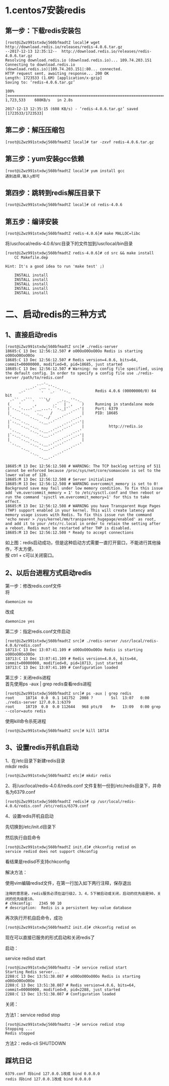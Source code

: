 # 1.centos7安装redis

## 第一步：下载redis安装包

```
[root@iZwz991stxdwj560bfmadtZ local]# wget http://download.redis.io/releases/redis-4.0.6.tar.gz
--2017-12-13 12:35:12--  http://download.redis.io/releases/redis-4.0.6.tar.gz
Resolving download.redis.io (download.redis.io)... 109.74.203.151
Connecting to download.redis.io (download.redis.io)|109.74.203.151|:80... connected.
HTTP request sent, awaiting response... 200 OK
Length: 1723533 (1.6M) [application/x-gzip]
Saving to: ‘redis-4.0.6.tar.gz’

100%[==========================================================================================================>] 1,723,533    608KB/s   in 2.8s   

2017-12-13 12:35:15 (608 KB/s) - ‘redis-4.0.6.tar.gz’ saved [1723533/1723533]
```

## 第二步：解压压缩包

```
[root@iZwz991stxdwj560bfmadtZ local]# tar -zxvf redis-4.0.6.tar.gz
```

## 第三步：yum安装gcc依赖

```
[root@iZwz991stxdwj560bfmadtZ local]# yum install gcc
遇到选择,输入y即可
```

## 第四步：跳转到redis解压目录下

```
[root@iZwz991stxdwj560bfmadtZ local]# cd redis-4.0.6
```

## 第五步：编译安装

```
[root@iZwz991stxdwj560bfmadtZ redis-4.0.6]# make MALLOC=libc
```

将/usr/local/redis-4.0.6/src目录下的文件加到/usr/local/bin目录

```
[root@iZwz991stxdwj560bfmadtZ redis-4.0.6]# cd src && make install
    CC Makefile.dep

Hint: It's a good idea to run 'make test' ;)

    INSTALL install
    INSTALL install
    INSTALL install
    INSTALL install
    INSTALL install
```

# 二、启动redis的三种方式

## 1、直接启动redis

    [root@iZwz991stxdwj560bfmadtZ src]# ./redis-server
    18685:C 13 Dec 12:56:12.507 # oO0OoO0OoO0Oo Redis is starting oO0OoO0OoO0Oo
    18685:C 13 Dec 12:56:12.507 # Redis version=4.0.6, bits=64, commit=00000000, modified=0, pid=18685, just started
    18685:C 13 Dec 12:56:12.507 # Warning: no config file specified, using the default config. In order to specify a config file use ./redis-server /path/to/redis.conf
                    _._                                                  
               _.-``__ ''-._                                             
          _.-``    `.  `_.  ''-._           Redis 4.0.6 (00000000/0) 64 bit
      .-`` .-```.  ```\/    _.,_ ''-._                                   
     (    '      ,       .-`  | `,    )     Running in standalone mode
     |`-._`-...-` __...-.``-._|'` _.-'|     Port: 6379
     |    `-._   `._    /     _.-'    |     PID: 18685
      `-._    `-._  `-./  _.-'    _.-'                                   
     |`-._`-._    `-.__.-'    _.-'_.-'|                                  
     |    `-._`-._        _.-'_.-'    |           http://redis.io        
      `-._    `-._`-.__.-'_.-'    _.-'                                   
     |`-._`-._    `-.__.-'    _.-'_.-'|                                  
     |    `-._`-._        _.-'_.-'    |                                  
      `-._    `-._`-.__.-'_.-'    _.-'                                   
          `-._    `-.__.-'    _.-'                                       
              `-._        _.-'                                           
                  `-.__.-'                                               

    18685:M 13 Dec 12:56:12.508 # WARNING: The TCP backlog setting of 511 cannot be enforced because /proc/sys/net/core/somaxconn is set to the lower value of 128.
    18685:M 13 Dec 12:56:12.508 # Server initialized
    18685:M 13 Dec 12:56:12.508 # WARNING overcommit_memory is set to 0! Background save may fail under low memory condition. To fix this issue add 'vm.overcommit_memory = 1' to /etc/sysctl.conf and then reboot or run the command 'sysctl vm.overcommit_memory=1' for this to take effect.
    18685:M 13 Dec 12:56:12.508 # WARNING you have Transparent Huge Pages (THP) support enabled in your kernel. This will create latency and memory usage issues with Redis. To fix this issue run the command 'echo never > /sys/kernel/mm/transparent_hugepage/enabled' as root, and add it to your /etc/rc.local in order to retain the setting after a reboot. Redis must be restarted after THP is disabled.
    18685:M 13 Dec 12:56:12.508 * Ready to accept connections

如上图：redis启动成功，但是这种启动方式需要一直打开窗口，不能进行其他操作，不太方便。  
按 ctrl + c可以关闭窗口。

## 2、以后台进程方式启动redis

第一步：修改redis.conf文件  
将

```
daemonize no
```

改成

```
daemonize yes
```

第二步：指定redis.conf文件启动

```
[root@iZwz991stxdwj560bfmadtZ src]# ./redis-server /usr/local/redis-4.0.6/redis.conf 
18713:C 13 Dec 13:07:41.109 # oO0OoO0OoO0Oo Redis is starting oO0OoO0OoO0Oo
18713:C 13 Dec 13:07:41.109 # Redis version=4.0.6, bits=64, commit=00000000, modified=0, pid=18713, just started
18713:C 13 Dec 13:07:41.109 # Configuration loaded
```

第三步：关闭redis进程  
首先使用ps -aux \| grep redis查看redis进程

```
[root@iZwz991stxdwj560bfmadtZ src]# ps -aux | grep redis
root     18714  0.0  0.1 141752  2008 ?        Ssl  13:07   0:00 ./redis-server 127.0.0.1:6379
root     18719  0.0  0.0 112644   968 pts/0    R+   13:09   0:00 grep --color=auto redis
```

使用kill命令杀死进程

```
[root@iZwz991stxdwj560bfmadtZ src]# kill 18714
```

## 3、设置redis开机自启动

1、在/etc目录下新建redis目录  
mkdir redis

```
[root@iZwz991stxdwj560bfmadtZ etc]# mkdir redis
```

2、将/usr/local/redis-4.0.6/redis.conf 文件复制一份到/etc/redis目录下，并命名为6379.conf

```
[root@iZwz991stxdwj560bfmadtZ redis]# cp /usr/local/redis-4.0.6/redis.conf /etc/redis/6379.conf
```

4、设置redis开机自启动

先切换到/etc/init.d目录下

然后执行自启命令

```
[root@iZwz991stxdwj560bfmadtZ init.d]# chkconfig redisd on
service redisd does not support chkconfig
```

看结果是redisd不支持chkconfig

解决方法：

使用vim编辑redisd文件，在第一行加入如下两行注释，保存退出

```
注释的意思是，redis服务必须在运行级2，3，4，5下被启动或关闭，启动的优先级是90，关闭的优先级是10。
# chkconfig:   2345 90 10
# description:  Redis is a persistent key-value database
```

再次执行开机自启命令，成功

```
[root@iZwz991stxdwj560bfmadtZ init.d]# chkconfig redisd on
```

现在可以直接已服务的形式启动和关闭redis了

启动：

service redisd start

```
[root@izwz991stxdwj560bfmadtz ~]# service redisd start
Starting Redis server...
2288:C 13 Dec 13:51:38.087 # oO0OoO0OoO0Oo Redis is starting oO0OoO0OoO0Oo
2288:C 13 Dec 13:51:38.087 # Redis version=4.0.6, bits=64, commit=00000000, modified=0, pid=2288, just started
2288:C 13 Dec 13:51:38.087 # Configuration loaded
```

关闭：

方法1：service redisd stop

```
[root@izwz991stxdwj560bfmadtz ~]# service redisd stop
Stopping ...
Redis stopped
```

方法2：redis-cli SHUTDOWN

## 踩坑日记

```
6379.conf 将bind 127.0.0.1改成 bind 0.0.0.0
redis 将bind 127.0.0.1改成 bind 0.0.0.0
```



